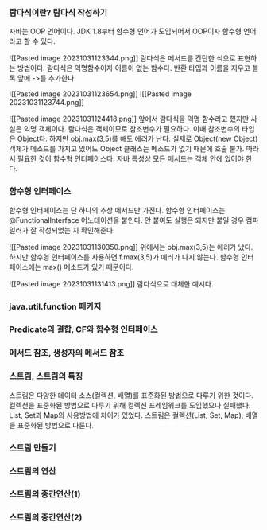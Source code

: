 ### 람다식이란? 람다식 작성하기
자바는 OOP 언어이다. 
JDK 1.8부터 함수형 언어가 도입되어서 OOP이자 함수형 언어라고 할 수 있다.

![[Pasted image 20231031123344.png]]
람다식은 메서드를 간단한 식으로 표현하는 방법이다. 
람다식은 익명함수이자 이름이 없는 함수다. 
반환 타입과 이름을 지우고 블록 앞에 ->를 추가한다. 

![[Pasted image 20231031123654.png]]
![[Pasted image 20231031123744.png]]

![[Pasted image 20231031124418.png]]
앞에서 람다식을 익명 함수라고 했지만 사실은 익명 객체이다. 
람다식은 객체이므로 참조변수가 필요하다. 이때 참조변수의 타입은 Object다. 
하지만 obj.max(3,5)를 해도 에러가 난다. 
실제로 Object(new Object) 객체가 메소드를 가지고 있어도 Object 클래스는 메소드가 없기 때문에 호출 불가.
따라서 필요한 것이 함수형 인터페이스다. 
자바 특성상 모든 메서드는 객체 안에 있어야 한다. 

### 함수형 인터페이스
함수형 인터페이스는 단 하나의 추상 메서드만 가진다.
함수형 인터페이스는 @FunctionalInterface 어노테이션을 붙인다.
안 붙여도 실행은 되지만 붙일 경우 컴파일러가 잘 작성되었는 지 확인해준다.

![[Pasted image 20231031130350.png]]
위에서는 obj.max(3,5)는 에러가 났다. 하지만 함수형 인터페이스를 사용하면 f.max(3,5)가 에러가 나지 않는다. 함수형 인터페이스에는 max() 메소드가 있기 때문이다. 

![[Pasted image 20231031131413.png]]
람다식으로 대체한 예시다.

### java.util.function 패키지
### Predicate의 결합, CF와 함수형 인터페이스
### 메서드 참조, 생성자의 메서드 참조


### 스트림, 스트림의 특징
스트림은 다양한 데이터 소스(컬렉션, 배열)를 표준화된 방법으로 다루기 위한 것이다.
컬렉션을 표준화된 방법으로 다루기 위해 컬렉션 프레임워크를 도입했으나 실패했다. 
List, Set과 Map의 사용방법에 차이가 있었다.
스트림은 컬렉션(List, Set, Map), 배열을 표준화된 방법으로 다룬다. 


### 스트림 만들기




### 스트림의 연산
### 스트림의 중간연산(1)
### 스트림의 중간연산(2)